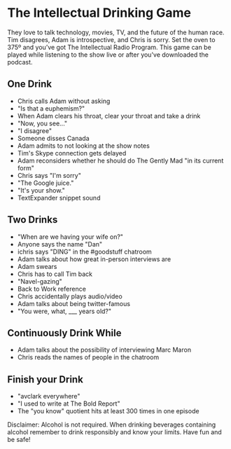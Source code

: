 # The Intellectual Drinking Game
They love to talk technology, movies, TV, and the future of the human race. Tim disagrees, Adam is introspective, and Chris is sorry. Set the oven to 375º and you’ve got The Intellectual Radio Program. This game can be played while listening to the show live or after you've downloaded the podcast.


## One Drink
- Chris calls Adam without asking
- "Is that a euphemism?"
- When Adam clears his throat, clear your throat and take a drink
- "Now, you see..."
- "I disagree"
- Someone disses Canada
- Adam admits to not looking at the show notes
- Tim's Skype connection gets delayed
- Adam reconsiders whether he should do The Gently Mad "in its current form"
- Chris says "I'm sorry"
- "The Google juice."
- "It's your show."
- TextExpander snippet sound
 
## Two Drinks
- "When are we having your wife on?"
- Anyone says the name "Dan"
- ichris says "DING" in the #goodstuff chatroom
- Adam talks about how great in-person interviews are
- Adam swears
- Chris has to call Tim back
- "Navel-gazing"
- Back to Work reference
- Chris accidentally plays audio/video
- Adam talks about being twitter-famous
- "You were, what, ___ years old?"

## Continuously Drink While
- Adam talks about the possibility of interviewing Marc Maron
- Chris reads the names of people in the chatroom

## Finish your Drink
- "avclark everywhere"
- "I used to write at The Bold Report"
- The "you know" quotient hits at least 300 times in one episode


Disclaimer: Alcohol is not required.  When drinking beverages containing alcohol remember to drink responsibly and know your limits. 
Have fun and be safe!
